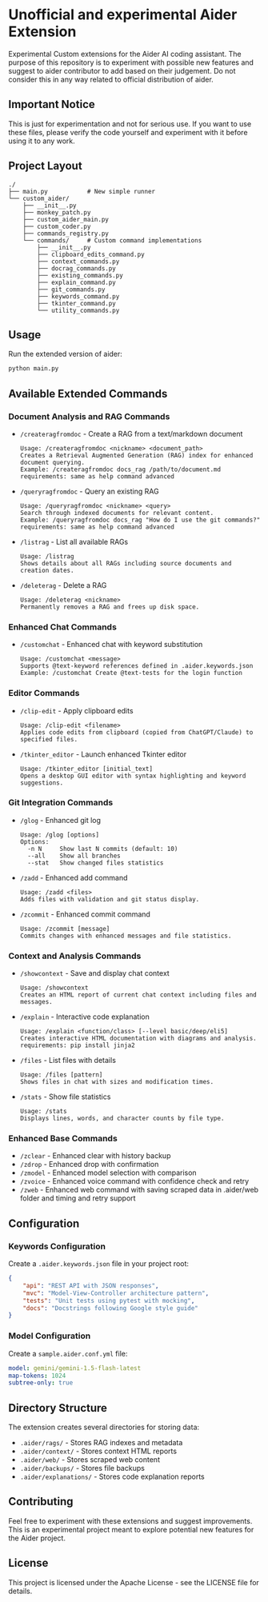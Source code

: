 # Unofficial and experimental Aider Extension

Experimental Custom extensions for the Aider AI coding assistant.
The purpose of this repository is to experiment with possible new features and suggest to aider contributor to add based on their judgement.
Do not consider this in any way related to official distribution of aider.

## Important Notice

This is just for experimentation and not for serious use. If you want to use these files, 
please verify the code yourself and experiment with it before using it to any work.

## Project Layout
```
./
├── main.py           # New simple runner
└── custom_aider/
    ├── __init__.py
    ├── monkey_patch.py
    ├── custom_aider_main.py
    ├── custom_coder.py
    ├── commands_registry.py
    └── commands/     # Custom command implementations
        ├── __init__.py
        ├── clipboard_edits_command.py
        ├── context_commands.py
        ├── docrag_commands.py
        ├── existing_commands.py
        ├── explain_command.py
        ├── git_commands.py
        ├── keywords_command.py
        ├── tkinter_command.py
        └── utility_commands.py
```

## Usage

Run the extended version of aider: 

```bash
python main.py
```

## Available Extended Commands

### Document Analysis and RAG Commands

- `/createragfromdoc` - Create a RAG from a text/markdown document
  ```
  Usage: /createragfromdoc <nickname> <document_path>
  Creates a Retrieval Augmented Generation (RAG) index for enhanced document querying.
  Example: /createragfromdoc docs_rag /path/to/document.md
  requirements: same as help command advanced
  ```

- `/queryragfromdoc` - Query an existing RAG
  ```
  Usage: /queryragfromdoc <nickname> <query>
  Search through indexed documents for relevant content.
  Example: /queryragfromdoc docs_rag "How do I use the git commands?"
  requirements: same as help command advanced
  ```

- `/listrag` - List all available RAGs
  ```
  Usage: /listrag
  Shows details about all RAGs including source documents and creation dates.
  ```

- `/deleterag` - Delete a RAG
  ```
  Usage: /deleterag <nickname>
  Permanently removes a RAG and frees up disk space.
  ```

### Enhanced Chat Commands

- `/customchat` - Enhanced chat with keyword substitution
  ```
  Usage: /customchat <message>
  Supports @text-keyword references defined in .aider.keywords.json
  Example: /customchat Create @text-tests for the login function
  ```

### Editor Commands

- `/clip-edit` - Apply clipboard edits
  ```
  Usage: /clip-edit <filename>
  Applies code edits from clipboard (copied from ChatGPT/Claude) to specified files.
  ```

- `/tkinter_editor` - Launch enhanced Tkinter editor
  ```
  Usage: /tkinter_editor [initial_text]
  Opens a desktop GUI editor with syntax highlighting and keyword suggestions.
  ```

### Git Integration Commands

- `/glog` - Enhanced git log
  ```
  Usage: /glog [options]
  Options:
    -n N     Show last N commits (default: 10)
    --all    Show all branches
    --stat   Show changed files statistics
  ```

- `/zadd` - Enhanced add command
  ```
  Usage: /zadd <files>
  Adds files with validation and git status display.
  ```

- `/zcommit` - Enhanced commit command
  ```
  Usage: /zcommit [message]
  Commits changes with enhanced messages and file statistics.
  ```

### Context and Analysis Commands

- `/showcontext` - Save and display chat context
  ```
  Usage: /showcontext
  Creates an HTML report of current chat context including files and messages.
  ```

- `/explain` - Interactive code explanation
  ```
  Usage: /explain <function/class> [--level basic/deep/eli5]
  Creates interactive HTML documentation with diagrams and analysis.
  requirements: pip install jinja2
  ```

- `/files` - List files with details
  ```
  Usage: /files [pattern]
  Shows files in chat with sizes and modification times.
  ```

- `/stats` - Show file statistics
  ```
  Usage: /stats
  Displays lines, words, and character counts by file type.
  ```

### Enhanced Base Commands

- `/zclear` - Enhanced clear with history backup
- `/zdrop` - Enhanced drop with confirmation
- `/zmodel` - Enhanced model selection with comparison
- `/zvoice` - Enhanced voice command with confidence check and retry
- `/zweb` - Enhanced web command with saving scraped data in .aider/web folder and timing and retry support

## Configuration

### Keywords Configuration

Create a `.aider.keywords.json` file in your project root:

```json
{
    "api": "REST API with JSON responses",
    "mvc": "Model-View-Controller architecture pattern",
    "tests": "Unit tests using pytest with mocking",
    "docs": "Docstrings following Google style guide"
}
```

### Model Configuration

Create a `sample.aider.conf.yml` file:

```yaml
model: gemini/gemini-1.5-flash-latest
map-tokens: 1024
subtree-only: true
```

## Directory Structure

The extension creates several directories for storing data:

- `.aider/rags/` - Stores RAG indexes and metadata
- `.aider/context/` - Stores context HTML reports
- `.aider/web/` - Stores scraped web content
- `.aider/backups/` - Stores file backups
- `.aider/explanations/` - Stores code explanation reports

## Contributing

Feel free to experiment with these extensions and suggest improvements. This is an experimental project meant to explore potential new features for the Aider project.

## License

This project is licensed under the Apache License - see the LICENSE file for details.